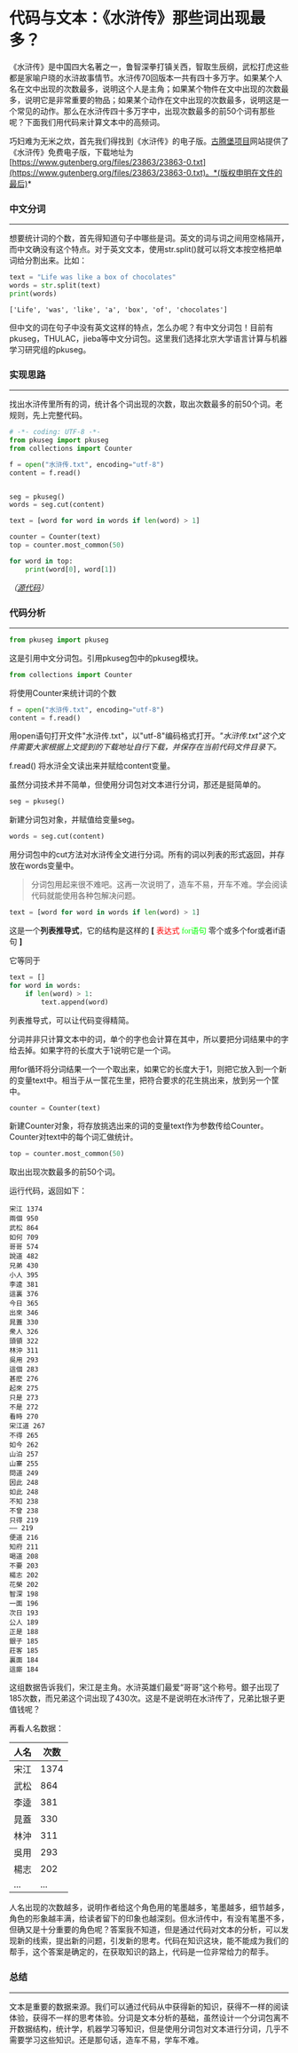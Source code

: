# 代码与文本：《水浒传》那些词出现最多？

《水浒传》是中国四大名著之一，鲁智深拳打镇关西，智取生辰纲，武松打虎这些都是家喻户晓的水浒故事情节。水浒传70回版本一共有四十多万字。如果某个人名在文中出现的次数最多，说明这个人是主角；如果某个物件在文中出现的次数最多，说明它是非常重要的物品；如果某个动作在文中出现的次数最多，说明这是一个常见的动作。那么在水浒传四十多万字中，出现次数最多的前50个词有那些呢？下面我们用代码来计算文本中的高频词。



巧妇难为无米之炊，首先我们得找到《水浒传》的电子版。[古腾堡项目]([http://www.gutenberg.org](http://www.gutenberg.org/))网站提供了《水浒传》免费电子版，下载地址为 [https://www.gutenberg.org/files/23863/23863-0.txt](https://www.gutenberg.org/files/23863/23863-0.txt)。*(版权申明在文件的最后)*



### 中文分词

---

想要统计词的个数，首先得知道句子中哪些是词。英文的词与词之间用空格隔开，而中文确没有这个特点。对于英文文本，使用str.split()就可以将文本按空格把单词给分割出来。比如：

```python
text = "Life was like a box of chocolates"
words = str.split(text)
print(words)
```

```shell
['Life', 'was', 'like', 'a', 'box', 'of', 'chocolates']
```

但中文的词在句子中没有英文这样的特点，怎么办呢？有中文分词包！目前有pkuseg，THULAC，jieba等中文分词包。这里我们选择北京大学语言计算与机器学习研究组的pkuseg。



### 实现思路

---

找出水浒传里所有的词，统计各个词出现的次数，取出次数最多的前50个词。老规则，先上完整代码。

```python
# -*- coding: UTF-8 -*-
from pkuseg import pkuseg
from collections import Counter

f = open("水浒传.txt", encoding="utf-8")
content = f.read()


seg = pkuseg()
words = seg.cut(content)

text = [word for word in words if len(word) > 1]

counter = Counter(text)
top = counter.most_common(50)

for word in top:
    print(word[0], word[1])
```

*（[源代码](src/example-text-1.py)）*



### 代码分析

---

```python
from pkuseg import pkuseg
```

这是引用中文分词包。引用pkuseg包中的pkuseg模块。



```python
from collections import Counter
```

将使用Counter来统计词的个数



```python
f = open("水浒传.txt", encoding="utf-8")
content = f.read()
```

用open语句打开文件"水浒传.txt"，以"utf-8"编码格式打开。*"水浒传.txt"这个文件需要大家根据上文提到的下载地址自行下载，并保存在当前代码文件目录下。*

f.read() 将水浒全文读出来并赋给content变量。



虽然分词技术并不简单，但使用分词包对文本进行分词，那还是挺简单的。

```python
seg = pkuseg()
```

新建分词包对象，并赋值给变量seg。



```python
words = seg.cut(content)
```

用分词包中的cut方法对水浒传全文进行分词。所有的词以列表的形式返回，并存放在words变量中。

> 分词包用起来很不难吧。这再一次说明了，造车不易，开车不难。学会阅读代码就能使用各种包解决问题。



```python
text = [word for word in words if len(word) > 1]
```

这是一个**列表推导式**，它的结构是这样的 **[** <font face="微软雅黑" color=#ff0000>表达式</font>  <font face="微软雅黑" color=#00ff00>for语句</font> 零个或多个for或者if语句 **]**

它等同于

```python
text = []
for word in words:
    if len(word) > 1:
        text.append(word)
```

列表推导式，可以让代码变得精简。

分词并非只计算文本中的词，单个的字也会计算在其中，所以要把分词结果中的字给去掉。如果字符的长度大于1说明它是一个词。

用for循环将分词结果一个一个取出来，如果它的长度大于1，则把它放入到一个新的变量text中。相当于从一筐花生里，把符合要求的花生挑出来，放到另一个筐中。



```python
counter = Counter(text)
```

新建Counter对象，将存放挑选出来的词的变量text作为参数传给Counter。Counter对text中的每个词汇做统计。



```python
top = counter.most_common(50)
```

取出出现次数最多的前50个词。



运行代码，返回如下：

```shell
宋江 1374
兩個 950
武松 864
如何 709
哥哥 574
說道 482
兄弟 430
小人 395
李逵 381
這裏 376
今日 365
出來 346
晁蓋 330
衆人 326
頭領 322
林沖 311
吳用 293
這個 283
甚麽 276
起來 275
只是 273
不是 272
看時 270
宋江道 267
不得 265
如今 262
山泊 257
山寨 255
問道 249
因此 248
如此 248
不知 238
不曾 238
只得 219
—— 219
便道 216
知府 211
喝道 208
不要 203
楊志 202
花榮 202
智深 198
一面 196
次日 193
公人 189
正是 188
銀子 185
莊客 185
裏面 184
這廝 184
```



这组数据告诉我们，宋江是主角。水浒英雄们最爱“哥哥”这个称号。銀子出现了185次数，而兄弟这个词出现了430次。这是不是说明在水浒传了，兄弟比银子更值钱呢？



再看人名数据：

| 人名 | 次数 |
| ---- | ---- |
| 宋江 | 1374 |
| 武松 | 864  |
| 李逵 | 381  |
| 晁蓋 | 330  |
| 林沖 | 311  |
| 吳用 | 293  |
| 楊志 | 202  |
| ...  | ...  |

人名出现的次数越多，说明作者给这个角色用的笔墨越多，笔墨越多，细节越多，角色的形象越丰满，给读者留下的印象也越深刻。但水浒传中，有没有笔墨不多，但确又是十分重要的角色呢？答案我不知道，但是通过代码对文本的分析，可以发现新的线索，提出新的问题，引发新的思考。代码在知识这块，能不能成为我们的帮手，这个答案是确定的，在获取知识的路上，代码是一位非常给力的帮手。



### 总结

---

文本是重要的数据来源。我们可以通过代码从中获得新的知识，获得不一样的阅读体验，获得不一样的思考体验。分词是文本分析的基础，虽然设计一个分词包离不开数据结构，统计学，机器学习等知识，但是使用分词包对文本进行分词，几乎不需要学习这些知识。还是那句话，造车不易，学车不难。









